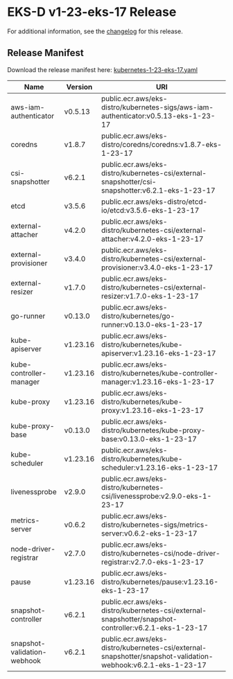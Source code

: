 # EKS-D v1-23-eks-17 Release

For additional information, see the [changelog](CHANGELOG-v1-23-eks-17.md) for this release.

## Release Manifest

Download the release manifest here: [kubernetes-1-23-eks-17.yaml](https://distro.eks.amazonaws.com/kubernetes-1-23/kubernetes-1-23-eks-17.yaml)

| Name | Version | URI |
|------|---------|-----|
| aws-iam-authenticator | v0.5.13 | public.ecr.aws/eks-distro/kubernetes-sigs/aws-iam-authenticator:v0.5.13-eks-1-23-17 |
| coredns | v1.8.7 | public.ecr.aws/eks-distro/coredns/coredns:v1.8.7-eks-1-23-17 |
| csi-snapshotter | v6.2.1 | public.ecr.aws/eks-distro/kubernetes-csi/external-snapshotter/csi-snapshotter:v6.2.1-eks-1-23-17 |
| etcd | v3.5.6 | public.ecr.aws/eks-distro/etcd-io/etcd:v3.5.6-eks-1-23-17 |
| external-attacher | v4.2.0 | public.ecr.aws/eks-distro/kubernetes-csi/external-attacher:v4.2.0-eks-1-23-17 |
| external-provisioner | v3.4.0 | public.ecr.aws/eks-distro/kubernetes-csi/external-provisioner:v3.4.0-eks-1-23-17 |
| external-resizer | v1.7.0 | public.ecr.aws/eks-distro/kubernetes-csi/external-resizer:v1.7.0-eks-1-23-17 |
| go-runner | v0.13.0 | public.ecr.aws/eks-distro/kubernetes/go-runner:v0.13.0-eks-1-23-17 |
| kube-apiserver | v1.23.16 | public.ecr.aws/eks-distro/kubernetes/kube-apiserver:v1.23.16-eks-1-23-17 |
| kube-controller-manager | v1.23.16 | public.ecr.aws/eks-distro/kubernetes/kube-controller-manager:v1.23.16-eks-1-23-17 |
| kube-proxy | v1.23.16 | public.ecr.aws/eks-distro/kubernetes/kube-proxy:v1.23.16-eks-1-23-17 |
| kube-proxy-base | v0.13.0 | public.ecr.aws/eks-distro/kubernetes/kube-proxy-base:v0.13.0-eks-1-23-17 |
| kube-scheduler | v1.23.16 | public.ecr.aws/eks-distro/kubernetes/kube-scheduler:v1.23.16-eks-1-23-17 |
| livenessprobe | v2.9.0 | public.ecr.aws/eks-distro/kubernetes-csi/livenessprobe:v2.9.0-eks-1-23-17 |
| metrics-server | v0.6.2 | public.ecr.aws/eks-distro/kubernetes-sigs/metrics-server:v0.6.2-eks-1-23-17 |
| node-driver-registrar | v2.7.0 | public.ecr.aws/eks-distro/kubernetes-csi/node-driver-registrar:v2.7.0-eks-1-23-17 |
| pause | v1.23.16 | public.ecr.aws/eks-distro/kubernetes/pause:v1.23.16-eks-1-23-17 |
| snapshot-controller | v6.2.1 | public.ecr.aws/eks-distro/kubernetes-csi/external-snapshotter/snapshot-controller:v6.2.1-eks-1-23-17 |
| snapshot-validation-webhook | v6.2.1 | public.ecr.aws/eks-distro/kubernetes-csi/external-snapshotter/snapshot-validation-webhook:v6.2.1-eks-1-23-17 |
